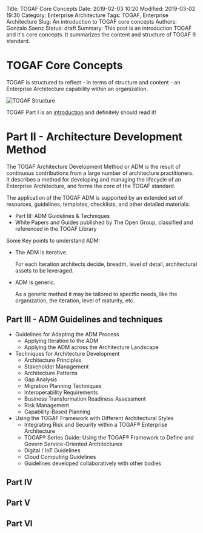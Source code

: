 Title: TOGAF Core Concepts
Date: 2019-02-03 10:20
Modified: 2019-03-02 19:30
Category: Enterprise Architecture
Tags: TOGAF, Enterprise Architecture
Slug: An introduction to TOGAF core concepts
Authors: Gonzalo Saenz
Status: draft
Summary: This post is an introduction TOGAF and it's core concepts. It summarizes the content and structure of TOGAF 9 standard.

# TOGAF Core Concepts

TOGAF is structured to reflect - in terms of structure and content - an Enterprise Architecture capability within an organization.

![TOGAF Structure][]

TOGAF Part I is an [introduction][] and definitely should read it!

# Part II - Architecture Development Method

The TOGAF Architecture Development Method or ADM is the result of continuous contributions from a large number of architecture practitioners. It describes a method for developing and managing the lifecycle of an Enterprise Architecture, and forms the core of the TOGAF standard.

The application of the TOGAF ADM is supported by an extended set of resources, guidelines, templates, checklists, and other detailed materials:

-   Part III: ADM Guidelines & Techniques
-   White Papers and Guides published by The Open Group, classified and referenced in the TOGAF Library

Some Key points to understand ADM:

-   The ADM is iterative.

      For each Iteration architects decide, breadth, level of detail, architectural assets to be leveraged.

-   ADM is generic.

      As a generic method it may be tailored to specific needs, like the organization, the iteration, level of maturity, etc.

## Part III - ADM Guidelines and techniques

-   Guidelines for Adapting the ADM Process
    -   Applying Iteration to the ADM
    -   Applying the ADM across the Architecture Landscape
-   Techniques for Architecture Development
    -   Architecture Principles
    -   Stakeholder Management
    -   Architecture Patterns
    -   Gap Analysis
    -   Migration Planning Techniques
    -   Interoperability Requirements
    -   Business Transformation Readiness Assessment
    -   Risk Management
    -   Capability-Based Planning
-   Using the TOGAF Framework with Different Architectural Styles
    -   Integrating Risk and Security within a TOGAF® Enterprise Architecture
    -   TOGAF® Series Guide: Using the TOGAF® Framework to Define and Govern Service-Oriented Architectures
    -   Digital / IoT Guidelines
    -   Cloud Computing Guidelines
    -   Guidelines developed collaboratively with other bodies

## Part IV

## Part V

## Part VI

[togaf structure]: http://pubs.opengroup.org/architecture/togaf92-doc/arch/Figures/01_structure.png "TOGAF Structure"

[introduction]: http://pubs.opengroup.org/architecture/togaf92-doc/arch/chap01.html "Part I Introduction"
